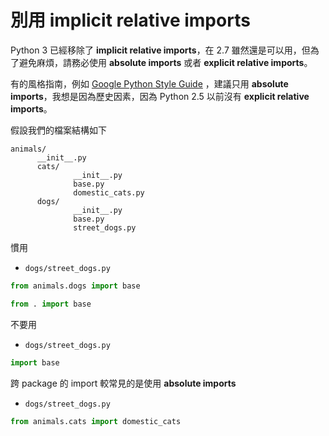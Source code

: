 # 別用 implicit relative imports

Python 3 已經移除了 **implicit relative imports**，在 2.7 雖然還是可以用，但為了避免麻煩，請務必使用 **absolute imports** 或者 **explicit relative imports**。

有的風格指南，例如 [Google Python Style Guide](https://google-styleguide.googlecode.com/svn/trunk/pyguide.html#Imports) ，建議只用 **absolute imports**，我想是因為歷史因素，因為 Python 2.5 以前沒有 **explicit relative imports**。

假設我們的檔案結構如下

```
animals/
      __init__.py
      cats/
              __init__.py
              base.py
              domestic_cats.py
      dogs/
              __init__.py
              base.py
              street_dogs.py
```

慣用

- `dogs/street_dogs.py`

```python
from animals.dogs import base
```

```python
from . import base
```

不要用

- `dogs/street_dogs.py`

```python
import base
```

跨 package 的 import 較常見的是使用 **absolute imports**

- `dogs/street_dogs.py`

```python
from animals.cats import domestic_cats
```
